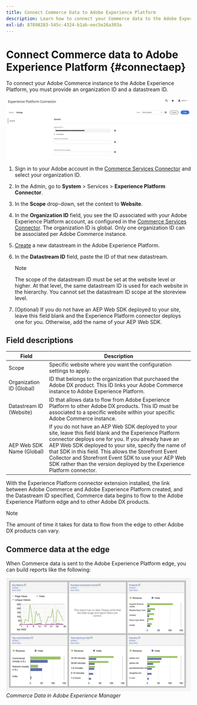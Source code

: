 ```yaml
---
title: Connect Commerce Data to Adobe Experience Platform
description: Learn how to connect your Commerce data to the Adobe Experience Platform.
exl-id: 87898283-545c-4324-b1ab-eec5e26a303a
---
```

# Connect Commerce data to Adobe Experience Platform {#connectaep}

To connect your Adobe Commerce instance to the Adobe Experience Platform, you must provide an organization ID and a datastream ID.

![Experience Platform connector configuration](assets/epc-config.png)

1. Sign in to your Adobe account in the [Commerce Services Connector](../landing/saas.md#organizationid) and select your organization ID.

1. In the Admin, go to **System** > Services > **Experience Platform Connector**.

1. In the **Scope** drop-down, set the context to **Website**.

1. In the **Organization ID** field, you see the ID associated with your Adobe Experience Platform account, as configured in the [Commerce Services Connector](../landing/saas.md#organizationid). The organization ID is global. Only one organization ID can be associated per Adobe Commerce instance.

1. [Create](https://experienceleague.adobe.com/docs/experience-platform/edge/datastreams/configure.html#create) a new datastream in the Adobe Experience Platform.

1. In the **Datastream ID** field, paste the ID of that new datastream.

    >[!NOTE]
    >
    >The scope of the datastream ID must be set at the website level or higher. At that level, the same datastream ID is used for each website in the hierarchy. You cannot set the datastream ID scope at the storeview level.

1. (Optional) If you do not have an AEP Web SDK deployed to your site, leave this field blank and the Experience Platform connector deploys one for you. Otherwise, add the name of your AEP Web SDK.

## Field descriptions

| Field | Description |
|--- |--- |
| Scope | Specific website where you want the configuration settings to apply. |
| Organization ID (Global)| ID that belongs to the organization that purchased the Adobe DX product. This ID links your Adobe Commerce instance to Adobe Experience Platform. |
| Datastream ID (Website) | ID that allows data to flow from Adobe Experience Platform to other Adobe DX products. This ID must be associated to a specific website within your specific Adobe Commerce instance. |
|AEP Web SDK Name (Global)| If you do not have an AEP Web SDK deployed to your site, leave this field blank and the Experience Platform connector deploys one for you. If you already have an AEP Web SDK deployed to your site, specify the name of that SDK in this field. This allows the Storefront Event Collector and Storefront Event SDK to use your AEP Web SDK rather than the version deployed by the Experience Platform connector.|

With the Experience Platform connector extension installed, the link between Adobe Commerce and Adobe Experience Platform created, and the Datastream ID specified, Commerce data begins to flow to the Adobe Experience Platform edge and to other Adobe DX products. 

>[!NOTE]
>
> The amount of time it takes for data to flow from the edge to other Adobe DX products can vary.

## Commerce data at the edge

When Commerce data is sent to the Adobe Experience Platform edge, you can build reports like the following:

![Commerce Data in Adobe Experience Manager](assets/aem-data-1.png)
_Commerce Data in Adobe Experience Manager_

